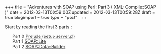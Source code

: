 +++
title = "Adventures with SOAP using Perl: Part 3 ( XML::Compile::SOAP )"
date = 2012-03-13T00:59:00Z
updated = 2012-03-13T00:59:28Z
draft = true
blogimport = true 
type = "post"
+++

<p>Start by reading the first 3 parts : <ol style="list-style: none;">  <li>Part 0 <a href="http://www.xenoterracide.com/2011/10/adventures-with-soap-using-perl-part-0.html">Prelude (setup server.pl)</a></li>  <li>Part 1 <a href="http://www.xenoterracide.com/2011/10/adventures-with-soap-using-perl-part-1.html">SOAP::Lite</a></li>  <li>Part 2 <a href="http://www.xenoterracide.com/2011/10/adventures-with-soap-using-perl-part-1.html">SOAP::Data::Builder</a></li></ol></p>
